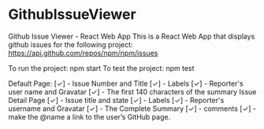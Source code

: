 # GithubIssueViewer
Github Issue Viewer - React Web App 
This is a React Web App that displays github issues for the following project: https://api.github.com/repos/npm/npm/issues

To run the project: npm start
To test the project: npm test

Default Page:
   [✓] - Issue Number and Title
   [✓] - Labels
   [✓] - Reporter's user name and Gravatar
   [✓] - The first 140 characters of the summary
Issue Detail Page
   [✓] - Issue title and state
   [✓] - Labels
   [✓] - Reporter's username and Gravatar
   [✓] - The Complete Summary
   [✓] - comments
   [✓] - make the @name a link to the user’s GitHub page.
